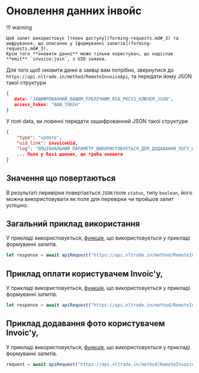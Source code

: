 # Оновлення данних інвойс

!!! warning

    Цей запит використовує [токен доступу](forming-requests.md#_3) та шифрування, що описанне у [формуванні запитів](forming-requests.md#_3).
    Крім того **оновити данні** може тільки користувач, що надіслав **emit** `invoice:join`, з UID заявки.

Для того щоб оновити данні в заявці вам потрібно, звернутися до `https://api.nltrade.in/method/RemoteInvoiceApi`, та передати йому JSON такої структури
``` json
{
   data: "ЗАШИФРОВАННИЙ_ВАШИМ_ПУБЛІЧНИМ_RSA_PKCS1_КЛЮЧЕМ_JSON",
   access_token: "ВАШ_ТОКЕН"
}
```
У полі data, ви повинні передати зашифрованний JSON такої структури
``` json
{
    "type": "update",
    "uid_link": invoiceUid,
    "log": "ОПЦІОНАЛЬНИЙ_ПАРАМЕТР_ВИКОРИСТОВУЄТЬСЯ_ДЛЯ_ДОДАВАННЯ_ЛОГУ_ЩОДО_ВИКОНАННИХ_ДІЙ_ЗІ_СТОРОНИ_КЛІЄНТА",
    ... Поля у базі данних, що треба оновити
}
```

## Значення що повертаються
В результаті перевірки повертається `JSON` поле `status`, типу `boolean`, його можна використовувати як поле для перевірки чи пройшов запит успішно.

## Загальний приклад використання 
У прикладі використовується, [функція](forming-requests.md#_5), що використовується у прикладі формуванні запитів.
``` js
let response = await apiRequest("https://api.nltrade.in/method/RemoteInvoiceApi", {"type": "update", "uid_link": invoiceUid, "log": "Заявка оплаченна клієнтом", ... поля що треба оновити}, token)
```

## Приклад оплати користувачем Invoic'у, 
У прикладі використовується, [функція](forming-requests.md#_5), що використовується у прикладі формуванні запитів.
``` js
let response = await apiRequest("https://api.nltrade.in/method/RemoteInvoiceApi", {"type": "update", "uid_link": invoiceUid, "status": "pay", "log": "Заявка оплаченна клієнтом"}, token)
```

## Приклад додавання фото користувачем Invoic'у, 
У прикладі використовується, [функція](forming-requests.md#_5), що використовується у прикладі формуванні запитів.
``` js
request = await apiRequest("https://api.nltrade.in/method/RemoteInvoiceApi", {"type": "update", "uid_link": invoiceUid, "status": "notApprove", "approve_photo": photoUrl, "log": "Фото підтвердження відправленно"}, token)
```
